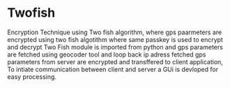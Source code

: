 # Twofish
Encryption Technique using Two fish algorithm,
where gps paarmeters are encrypted using two fish algotithm
where same passkey is used to encrypt and decrypt 
Two Fish module is imported from python and gps parameters are fetched using geocoder tool and loop back ip adress
fetched gps parameters from server are encrypted and transffered to client application,
To intiate communication between client and server a GUi is devloped for easy processing.
